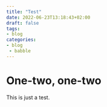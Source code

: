 ```yaml
---
title: "Test"
date: 2022-06-23T13:18:43+02:00
draft: false
tags:
- blog
categories:
- blog
 - babble
---
```


# One-two, one-two

This is just a test.